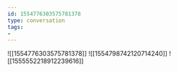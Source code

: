 ```yaml
---
id: 1554776303575781378
type: conversation
tags:
- 
---
```

![[1554776303575781378]]
![[1554798742120714240]]
![[1555552218912239616]]

